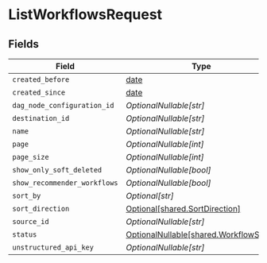 # ListWorkflowsRequest


## Fields

| Field                                                                          | Type                                                                           | Required                                                                       | Description                                                                    |
| ------------------------------------------------------------------------------ | ------------------------------------------------------------------------------ | ------------------------------------------------------------------------------ | ------------------------------------------------------------------------------ |
| `created_before`                                                               | [date](https://docs.python.org/3/library/datetime.html#date-objects)           | :heavy_minus_sign:                                                             | N/A                                                                            |
| `created_since`                                                                | [date](https://docs.python.org/3/library/datetime.html#date-objects)           | :heavy_minus_sign:                                                             | N/A                                                                            |
| `dag_node_configuration_id`                                                    | *OptionalNullable[str]*                                                        | :heavy_minus_sign:                                                             | N/A                                                                            |
| `destination_id`                                                               | *OptionalNullable[str]*                                                        | :heavy_minus_sign:                                                             | N/A                                                                            |
| `name`                                                                         | *OptionalNullable[str]*                                                        | :heavy_minus_sign:                                                             | N/A                                                                            |
| `page`                                                                         | *OptionalNullable[int]*                                                        | :heavy_minus_sign:                                                             | N/A                                                                            |
| `page_size`                                                                    | *OptionalNullable[int]*                                                        | :heavy_minus_sign:                                                             | N/A                                                                            |
| `show_only_soft_deleted`                                                       | *OptionalNullable[bool]*                                                       | :heavy_minus_sign:                                                             | N/A                                                                            |
| `show_recommender_workflows`                                                   | *OptionalNullable[bool]*                                                       | :heavy_minus_sign:                                                             | N/A                                                                            |
| `sort_by`                                                                      | *Optional[str]*                                                                | :heavy_minus_sign:                                                             | N/A                                                                            |
| `sort_direction`                                                               | [Optional[shared.SortDirection]](../../models/shared/sortdirection.md)         | :heavy_minus_sign:                                                             | N/A                                                                            |
| `source_id`                                                                    | *OptionalNullable[str]*                                                        | :heavy_minus_sign:                                                             | N/A                                                                            |
| `status`                                                                       | [OptionalNullable[shared.WorkflowState]](../../models/shared/workflowstate.md) | :heavy_minus_sign:                                                             | N/A                                                                            |
| `unstructured_api_key`                                                         | *OptionalNullable[str]*                                                        | :heavy_minus_sign:                                                             | N/A                                                                            |